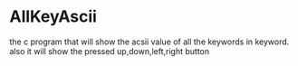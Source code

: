 # AllKeyAscii
the c program that will show the acsii value of all the keywords in  keyword. also it will show the pressed up,down,left,right button
